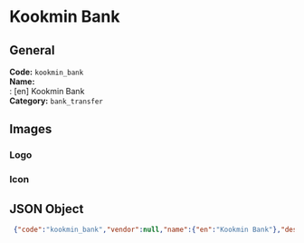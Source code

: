 # Kookmin Bank 
## General 
**Code:** `kookmin_bank`  
**Name:**  
:	[en] Kookmin Bank  
**Category:** `bank_transfer`  
## Images 
### Logo 
### Icon 
## JSON Object 
```json
 {"code":"kookmin_bank","vendor":null,"name":{"en":"Kookmin Bank"},"description":null,"countries":null,"category":"bank_transfer"}```  
